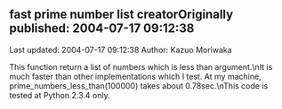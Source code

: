## fast prime number list creatorOriginally published: 2004-07-17 09:12:38 
Last updated: 2004-07-17 09:12:38 
Author: Kazuo Moriwaka 
 
This function return a list of numbers which is less than argument.\nIt is much faster than other implementations which I test. At my machine, prime_numbers_less_than(100000) takes about 0.78sec.\nThis code is tested at Python 2.3.4 only.